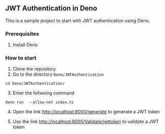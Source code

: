 ## JWT Authentication in Deno

This is a sample project to start with JWT authentication using Deno. 

### Prerequisites 

1. Install Deno

### How to start 

1. Clone the repository
2. Go to the directory `Deno/JWTAuthentication`

```
cd Deno/JWTAuthentication/
```
3. Enter the follwoing command 

```
deno run  --allow-net index.ts
```

4. Open the link [http://localhost:8000/generate](http://localhost:8000/generate) to generate a JWT token

5. Use the link [http://localhost:8000/Validate/jwttoken](http://localhost:8000/Validate/jwttoken) to validate a JWT token




